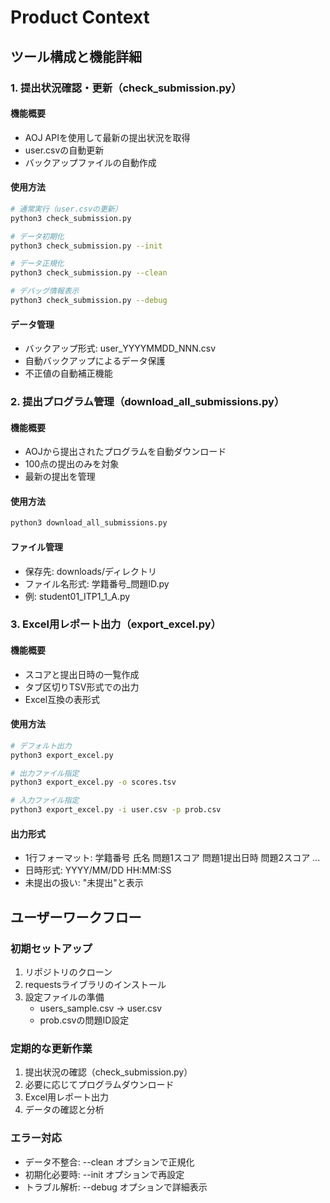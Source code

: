 # Product Context

## ツール構成と機能詳細

### 1. 提出状況確認・更新（check_submission.py）

#### 機能概要
- AOJ APIを使用して最新の提出状況を取得
- user.csvの自動更新
- バックアップファイルの自動作成

#### 使用方法
```bash
# 通常実行（user.csvの更新）
python3 check_submission.py

# データ初期化
python3 check_submission.py --init

# データ正規化
python3 check_submission.py --clean

# デバッグ情報表示
python3 check_submission.py --debug
```

#### データ管理
- バックアップ形式: user_YYYYMMDD_NNN.csv
- 自動バックアップによるデータ保護
- 不正値の自動補正機能

### 2. 提出プログラム管理（download_all_submissions.py）

#### 機能概要
- AOJから提出されたプログラムを自動ダウンロード
- 100点の提出のみを対象
- 最新の提出を管理

#### 使用方法
```bash
python3 download_all_submissions.py
```

#### ファイル管理
- 保存先: downloads/ディレクトリ
- ファイル名形式: 学籍番号_問題ID.py
- 例: student01_ITP1_1_A.py

### 3. Excel用レポート出力（export_excel.py）

#### 機能概要
- スコアと提出日時の一覧作成
- タブ区切りTSV形式での出力
- Excel互換の表形式

#### 使用方法
```bash
# デフォルト出力
python3 export_excel.py

# 出力ファイル指定
python3 export_excel.py -o scores.tsv

# 入力ファイル指定
python3 export_excel.py -i user.csv -p prob.csv
```

#### 出力形式
- 1行フォーマット: 学籍番号 氏名 問題1スコア 問題1提出日時 問題2スコア ...
- 日時形式: YYYY/MM/DD HH:MM:SS
- 未提出の扱い: "未提出"と表示

## ユーザーワークフロー

### 初期セットアップ
1. リポジトリのクローン
2. requestsライブラリのインストール
3. 設定ファイルの準備
   - users_sample.csv → user.csv
   - prob.csvの問題ID設定

### 定期的な更新作業
1. 提出状況の確認（check_submission.py）
2. 必要に応じてプログラムダウンロード
3. Excel用レポート出力
4. データの確認と分析

### エラー対応
- データ不整合: --clean オプションで正規化
- 初期化必要時: --init オプションで再設定
- トラブル解析: --debug オプションで詳細表示
